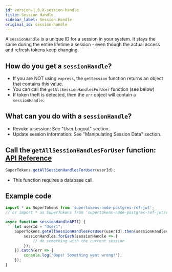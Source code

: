 ```yaml
---
id: version-1.0.X-session-handle
title: Session Handle
sidebar_label: Session Handle
original_id: session-handle
---
```


A ```sessionHandle``` is a unique ID for a session in your system. It stays the same during the entire lifetime a session - even though the actual access and refresh tokens keep changing.

## How do you get a ```sessionHandle```?
- If you are NOT using ```express```, the ```getSession``` function returns an object that contains this value.
- You can call the ```getAllSessionHandlesForUser``` function (see below)
- If token theft is detected, then the ```err``` object will contain a ```sessionHandle```.

## What can you do with a ```sessionHandle```?
- Revoke a session: See "User Logout" section.
- Update session information: See "Manipulating Session Data" section.

## Call the ```getAllSessionHandlesForUser``` function: [API Reference](api-reference#getallsessionhandlesforuseruserid)
```js
SuperTokens.getAllSessionHandlesForUser(userId);
```
- This function requires a database call.

<div class="divider"></div>

## Example code
```js
import * as SuperTokens from 'supertokens-node-postgres-ref-jwt';
// or import * as SuperTokens from 'supertokens-node-postgres-ref-jwt/express';

async function sessionHandleAPI() {
    let userId = "User1";
    SuperTokens.getAllSessionHandlesForUser(userId).then(sessionHandles => {
        sessionHandles.forEach(sessionHandle => {
            // do something with the current session
        });
    }).catch(err => {
        console.log("Oops! Something went wrong!");
    });
}
```